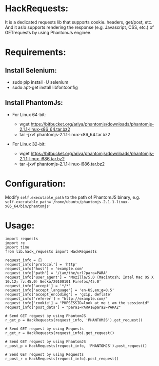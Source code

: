 # HackRequests:
It is a dedicated requests lib that supports cookie. headers, get/post, etc. And it aslo supports rendering the response (e.g. Javascript, CSS, etc.) of GETrequests by using PhantomJs enginee.

# Requirements:
## Install Selenium:
* sudo pip install -U selenium
* sudo apt-get install libfontconfig
 
## Install PhantomJs:
* For Linux 64-bit:
  * wget https://bitbucket.org/ariya/phantomjs/downloads/phantomjs-2.1.1-linux-x86_64.tar.bz2
  * tar -jxvf phantomjs-2.1.1-linux-x86_64.tar.bz2

* For Linux 32-bit:
  * wget https://bitbucket.org/ariya/phantomjs/downloads/phantomjs-2.1.1-linux-i686.tar.bz2
  * tar -jxvf phantomjs-2.1.1-linux-i686.tar.bz2

# Configuration:
Modify `self.executable_path` to the path of PhantomJS binary, e.g. `self.executable_path='/home/ubuntu/phantomjs-2.1.1-linux-x86_64/bin/phantomjs'`

# Usage:
```
import requests
import re
import time
from lib.hack_requests import HackRequests

request_info = {}
request_info['protocol'] = 'http'
request_info['host'] = 'example.com'
request_info['path'] = '/iam/the/url?para=PARA'
request_info['user_agent'] = 'Mozilla/5.0 (Macintosh; Intel Mac OS X 10.12; rv:45.0) Gecko/20100101 Firefox/45.0'
request_info['accept'] = '*/*'
request_info['accept_language'] = 'en-US,en;q=0.5'
request_info['accept_encoding'] = 'gzip, deflate'
request_info['referer'] = "http://example.com/"
request_info['cookie'] = "PHPSESSID=look_at_me_i_am_the_sessionid"
request_info['post_data'] = "para1=PARA1&para2=PARA2"

# Send GET request by using PhantomJS
r_get_p = HackRequests(request_info, 'PHANTOMJS').get_request() 

# Send GET request by using Requests
r_get_r = HackRequests(request_info).get_request()

# Send GET request by using PhantomJS
r_post_p = HackRequests(request_info, 'PHANTOMJS').post_request()

# Send GET request by using Requests
r_post_r = HackRequests(request_info).post_request()
```
